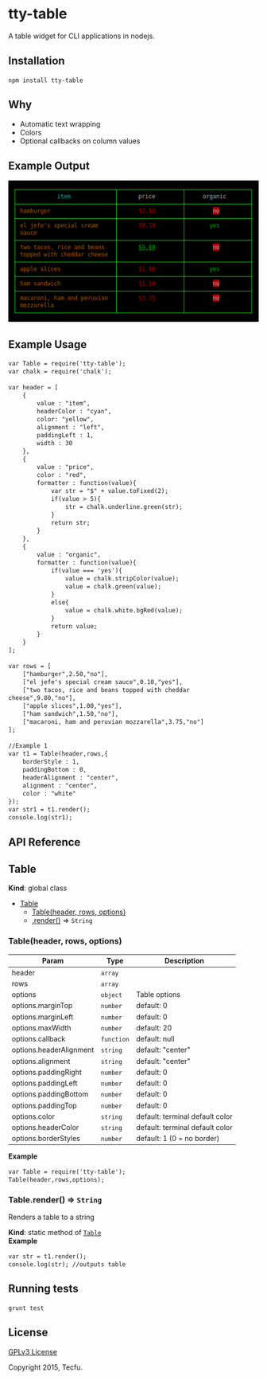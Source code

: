 # tty-table

A table widget for CLI applications in nodejs.

## Installation

```
npm install tty-table
```

## Why

- Automatic text wrapping
- Colors
- Optional callbacks on column values

## Example Output

![Example](examples/images/example-1.png "Example") 

## Example Usage

<!--EXAMPLE-USAGE-->
```
var Table = require('tty-table');
var chalk = require('chalk');

var header = [
	{
		value : "item",
		headerColor : "cyan",
		color: "yellow",
		alignment : "left",
		paddingLeft : 1,
		width : 30
	},
	{
		value : "price",
		color : "red", 
		formatter : function(value){
			var str = "$" + value.toFixed(2);
			if(value > 5){
				str = chalk.underline.green(str);
			}
			return str;
		}
	},
	{
		value : "organic",
		formatter : function(value){
			if(value === 'yes'){
				value = chalk.stripColor(value);
				value = chalk.green(value);
			}
			else{
				value = chalk.white.bgRed(value);
			}
			return value;
		}
	}
];

var rows = [
	["hamburger",2.50,"no"],
	["el jefe's special cream sauce",0.10,"yes"],
	["two tacos, rice and beans topped with cheddar cheese",9.80,"no"],
	["apple slices",1.00,"yes"],
	["ham sandwich",1.50,"no"],
	["macaroni, ham and peruvian mozzarella",3.75,"no"]
];

//Example 1
var t1 = Table(header,rows,{
	borderStyle : 1,
	paddingBottom : 0,
	headerAlignment : "center",
	alignment : "center",
	color : "white"
});
var str1 = t1.render();
console.log(str1);

```
<!--END-EXAMPLE-USAGE-->

## API Reference 
<!--API-REF-->
<a name="Table"></a>
## Table
**Kind**: global class  

* [Table](#Table)
  * [Table(header, rows, options)](#new_Table_new)
  * [.render()](#Table.render) ⇒ <code>String</code>

<a name="new_Table_new"></a>
### Table(header, rows, options)

| Param | Type | Description |
| --- | --- | --- |
| header | <code>array</code> |  |
| rows | <code>array</code> |  |
| options | <code>object</code> | Table options |
| options.marginTop | <code>number</code> | default: 0 |
| options.marginLeft | <code>number</code> | default: 0 |
| options.maxWidth | <code>number</code> | default: 20 |
| options.callback | <code>function</code> | default: null |
| options.headerAlignment | <code>string</code> | default: "center" |
| options.alignment | <code>string</code> | default: "center" |
| options.paddingRight | <code>number</code> | default: 0 |
| options.paddingLeft | <code>number</code> | default: 0 |
| options.paddingBottom | <code>number</code> | default: 0 |
| options.paddingTop | <code>number</code> | default: 0 |
| options.color | <code>string</code> | default: terminal default color |
| options.headerColor | <code>string</code> | default: terminal default color |
| options.borderStyles | <code>number</code> | default: 1 (0 = no border) |

**Example**  
```
var Table = require('tty-table');
Table(header,rows,options);
```
<a name="Table.render"></a>
### Table.render() ⇒ <code>String</code>
Renders a table to a string

**Kind**: static method of <code>[Table](#Table)</code>  
**Example**  
```
var str = t1.render(); 
console.log(str); //outputs table
```

<!--END-API-REF-->

## Running tests

```
grunt test
```

## License

[GPLv3 License](http://www.gnu.org/licenses/gpl-3.0.en.html)

Copyright 2015, Tecfu. 
